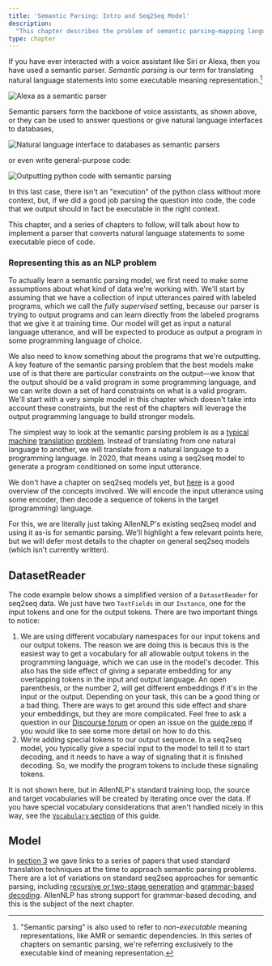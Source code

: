 ```yaml
---
title: 'Semantic Parsing: Intro and Seq2Seq Model'
description:
  "This chapter describes the problem of semantic parsing—mapping language to executable programs—and how to build a simple seq2seq semantic parser with AllenNLP."
type: chapter
---
```


<exercise id="1" title="Semantic parsing">

If you have ever interacted with a voice assistant like Siri or Alexa, then you have used a semantic
parser.  _Semantic parsing_ is our term for translating natural language statements into some
executable meaning representation.[^1]

[^1]: "Semantic parsing" is also used to refer to _non-executable_ meaning representations, like AMR
  or semantic dependencies. In this series of chapters on semantic parsing, we're referring
  exclusively to the executable kind of meaning representation.

<img src="/part3/semantic-parsing/alexa-as-semantic-parser.svg" alt="Alexa as a semantic parser" />

Semantic parsers form the backbone of voice assistants, as shown above, or they can be used to
answer questions or give natural language interfaces to databases,

<img src="/part3/semantic-parsing/database-interface.svg" alt="Natural language interface to databases as semantic parsers" />

or even write general-purpose code:

<img src="/part3/semantic-parsing/outputting-code.svg" alt="Outputting python code with semantic parsing" />

In this last case, there isn't an "execution" of the python class without more context, but, if we
did a good job parsing the question into code, the code that we output should in fact be executable
in the right context.

This chapter, and a series of chapters to follow, will talk about how to implement a parser that
converts natural language statements to some executable piece of code.

### Representing this as an NLP problem

To actually learn a semantic parsing model, we first need to make some assumptions about what kind
of data we're working with.  We'll start by assuming that we have a collection of input utterances
paired with labeled programs, which we call the _fully supervised_ setting, because our parser is
trying to output programs and can learn directly from the labeled programs that we give it at
training time.  Our model will get as input a natural language utterance, and will be expected to
produce as output a program in some programming language of choice.

We also need to know something about the programs that we're outputting.  A key feature of the
semantic parsing problem that the best models make use of is that there are particular constraints
on the output—we know that the output should be a valid program in some programming language, and we
can write down a set of hard constraints on what is a valid program.  We'll start with a very simple
model in this chapter which doesn't take into account these constraints, but the rest of the
chapters will leverage the output programming language to build stronger models.

</exercise>


<exercise id="2" title="Some toy data: natural language arithmetic">

</exercise>


<exercise id="3" title="Semantic parsing as machine translation">

The simplest way to look at the semantic parsing problem is as a
[typical](https://www.aclweb.org/anthology/N06-1056/)
[machine](https://www.aclweb.org/anthology/P13-2009/)
[translation](https://www.aclweb.org/anthology/P16-1002/)
[problem](https://www.aclweb.org/anthology/P16-1004/).  Instead of translating from one natural
language to another, we will translate from a natural language to a programming language.  In 2020,
that means using a seq2seq model to generate a program conditioned on some input utterance.

We don't have a chapter on seq2seq models yet, but
[here](https://nlp.stanford.edu/~johnhew/public/14-seq2seq.pdf) is a good overview of the concepts
involved.  We will encode the input utterance using some encoder, then decode a sequence of tokens
in the target (programming) language.

</exercise>


<exercise id="4" title="Implementing a seq2seq model">

For this, we are literally just taking AllenNLP's existing seq2seq model and using it as-is for
semantic parsing.  We'll highlight a few relevant points here, but we will defer most details to the
chapter on general seq2seq models (which isn't currently written).

## DatasetReader

The code example below shows a simplified version of a `DatasetReader` for seq2seq data.  We just
have two `TextFields` in our `Instance`, one for the input tokens and one for the output tokens.
There are two important things to notice:

1. We are using different vocabulary namespaces for our input tokens and our output tokens.  The
   reason we are doing this is becaus this is the easiest way to get a vocabulary for all allowable
output tokens in the programming language, which we can use in the model's decoder.  This also has
the side effect of giving a separate embedding for any overlapping tokens in the input and output
language.  An open parenthesis, or the number 2, will get different embeddings if it's in the input
or the output.  Depending on your task, this can be a good thing or a bad thing.  There are ways to
get around this side effect and share your embeddings, but they are more complicated.  Feel free to
ask a question in our [Discourse forum](https://discourse.allennlp.org) or open an issue on the
[guide repo](https://github.com/allenai/allennlp-guide) if you would like to see some more detail on
how to do this.
2. We're adding special tokens to our output sequence.  In a seq2seq model, you typically give a
   special input to the model to tell it to start decoding, and it needs to have a way of signaling
that it is finished decoding.  So, we modify the program tokens to include these signaling tokens.

<codeblock source="part3/semantic-parsing-seq2seq/dataset_reader_source" setup="part3/semantic-parsing-seq2seq/dataset_reader_setup"></codeblock>

It is not shown here, but in AllenNLP's standard training loop, the source and target vocabularies
will be created by iterating once over the data.  If you have special vocabulary considerations that
aren't handled nicely in this way, see the [`Vocabulary` section](/reading-data#3) of this guide.

## Model

</exercise>


<exercise id="5" title="Training">

</exercise>


<exercise id="6" title="Decoding">

</exercise>


<exercise id="7" title="Further reading">

In [section 3](#3) we gave links to a series of papers that used standard translation techniques at
the time to approach semantic parsing problems.  There are a lot of variations on standard seq2seq
approaches for semantic parsing, including [recursive or two-stage
generation](https://www.aclweb.org/anthology/P18-1068/) and [grammar-based
decoding](/semantic-parsing-grammar).  AllenNLP has strong support for grammar-based decoding, and
this is the subject of the next chapter.

</exercise>
